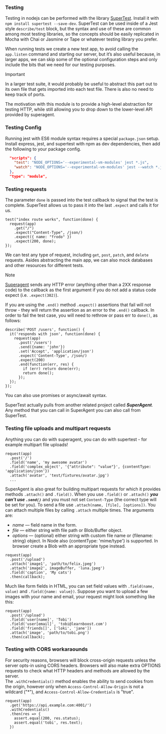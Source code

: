 ### Testing
Testing in nodejs can be performed with the library [SuperTest](https://github.com/ladjs/supertest). Install it with 
`npm install supertest --save-dev`. SuperTest can be used inside of a Jest style `describe/test` block, but the syntax 
and use of these are common among most testing libraries, so the concepts should be easily replicated in Mocha with 
Chai or Jasmine or Tape or whatever testing library you prefer. <br>

When running tests we create a new test app, to avoid calling the `app.listen` command and starting our server, but it’s 
also useful because, in larger apps, we can skip some of the optional configuration steps and only include the bits that 
we need for our testing purposes.

>[!Important]
> In a larger test suite, it would probably be useful to abstract this part out to its own file that gets imported into 
each test file. There is also no need to keep track of ports.

The motivation with this module is to provide a high-level abstraction for testing HTTP, while still allowing you to drop 
down to the lower-level API provided by superagent.


### Testing Config
Running jest with ES6 module syntax requires a special `package.json` setup. Install express, jest, and supertest with 
npm as dev dependencies, then add the following to your package config.
```JSON
  "scripts": {
    "test": "NODE_OPTIONS='--experimental-vm-modules' jest *.js",
    "watch": "NODE_OPTIONS='--experimental-vm-modules' jest --watch *.js"
  },
  "type": "module",
```


### Testing requests
The parameter `done` is passed into the test callback to signal that the test is complete. SuperTest allows us to pass it 
into the last `.expect` and calls it for us.
```JS
test("index route works", function(done) {
  request(app)
    .get("/")
    .expect("Content-Type", /json/)
    .expect({ name: "frodo" })
    .expect(200, done);
});
```

We can test any type of request, including `get`, `post`, `patch`, and `delete` requests. Asides abstracting the main app, we 
can also mock databases and other resources for different tests.

>[!Note]
> [Superagent](https://ladjs.github.io/superagent/) sends any HTTP error (anything other than a 2XX response code) to the 
callback as the first argument if you do not add a status code expect (i.e. `.expect(302)`).

If you are using the `.end()` method `.expect()` assertions that fail will not throw - they will return the assertion as an 
error to the `.end()` callback. In order to fail the test case, you will need to rethrow or pass err to `done()`, as follows:
```JS
describe('POST /users', function() {
  it('responds with json', function(done) {
    request(app)
      .post('/users')
      .send({name: 'john'})
      .set('Accept', 'application/json')
      .expect('Content-Type', /json/)
      .expect(200)
      .end(function(err, res) {
        if (err) return done(err);
        return done();
      });
  });
});
```
You can also use promises or async/await syntax. <br>

SuperTest actually pulls from another related project called ***SuperAgent***. Any method that you can call in SuperAgent you can 
also call from SuperTest.


### Testing file uploads and multipart requests
Anything you can do with superagent, you can do with supertest - for example multipart file uploads!
```JS
request(app)
  .post('/')
  .field('name', 'my awesome avatar')
  .field('complex_object', '{"attribute": "value"}', {contentType: 'application/json'})
  .attach('avatar', 'test/fixtures/avatar.jpg')
  ...
```

SuperAgent is also great for building multipart requests for which it provides methods `.attach()` and `.field()`. When you use 
`.field()` or `.attach()` ***you can't use `.send()`*** and you must not set `Content-Type` (the correct type will be set for you).
To send a file use `.attach(name, [file], [options])`. You can attach multiple files by calling `.attach` multiple times. The 
arguments are:
- *name* — field name in the form.
- *file* — either string with file path or Blob/Buffer object.
- *options* — (optional) either string with custom file name or {filename: string} object. In Node also {contentType: 'mime/type'} 
    is supported. In browser create a Blob with an appropriate type instead.

```JS
request(app)
  .post('/upload')
  .attach('image1', 'path/to/felix.jpeg')
  .attach('image2', imageBuffer, 'luna.jpeg')
  .field('caption', 'My cats')
  .then(callback);
```

Much like form fields in HTML, you can set field values with `.field(name, value)` and `.field({name: value})`. Suppose you want 
to upload a few images with your name and email, your request might look something like this:
```JS
request(app)
  .post('/upload')
  .field('user[name]', 'Tobi')
  .field('user[email]', 'tobi@learnboost.com')
  .field('friends[]', ['loki', 'jane'])
  .attach('image', 'path/to/tobi.png')
  .then(callback);
```

### Testing with CORS workaraounds
For security reasons, browsers will block cross-origin requests unless the server opts-in using CORS headers. Browsers will also 
make extra OPTIONS requests to check what HTTP headers and methods are allowed by the server. <br>
The `.withCredentials()` method enables the ability to send cookies from the origin, however only when `Access-Control-Allow-Origin` 
is not a wildcard ("*"), and `Access-Control-Allow-Credentials` is "true".
```JS
request(app)
  .get('https://api.example.com:4001/')
  .withCredentials()
  .then(res => {
    assert.equal(200, res.status);
    assert.equal('tobi', res.text);
  })
```